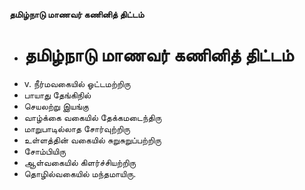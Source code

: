 **தமிழ்நாடு மாணவர் கணினித் திட்டம்**
- # தமிழ்நாடு மாணவர் கணினித் திட்டம்
- v. நீர்மவகையில் ஓட்டமற்றிரு
- பாயாது தேங்கிநில்
- செயலற்று இயங்கு
- வாழ்க்கை வகையில் தேக்கமடைந்திரு
- மாறுபாடில்லாத சோர்வுற்றிரு
- உள்ளத்தின் வகையில் சுறுசுறுப்பற்றிரு
- சோம்பியிரு
- ஆள்வகையில் கிளர்ச்சியற்றிரு
- தொழில்வகையில் மந்தமாயிரு.

